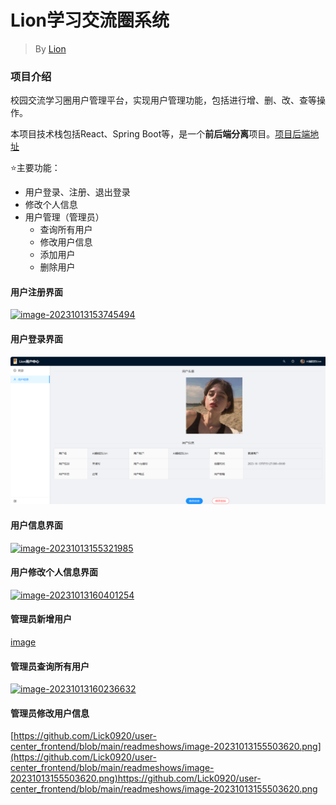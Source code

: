 # Lion学习交流圈系统

> By [Lion](https://github.com/Lick0920)

### 项目介绍

校园交流学习圈用户管理平台，实现用户管理功能，包括进行增、删、改、查等操作。

本项目技术栈包括React、Spring Boot等，是一个**前后端分离**项目。[项目后端地址](https://github.com/Lick0920/user-center_backend)

⭐主要功能：

- 用户登录、注册、退出登录
- 修改个人信息
- 用户管理（管理员）
  - 查询所有用户
  - 修改用户信息
  - 添加用户
  - 删除用户

#### 用户注册界面

[![image-20231013153745494]([.\readmeshows\image-20231013153745494.png](https://github.com/Lick0920/user-center_frontend/blob/main/readmeshows/image-20231013153745494.png))](https://github.com/Lick0920/user-center_frontend/blob/main/readmeshows/image-20231013153745494.png)

#### 用户登录界面

[![image-20231013160515196](https://github.com/Lick0920/user-center_frontend/blob/main/readmeshows/image-20231013155321985.png)](https://github.com/Lick0920/user-center_frontend/blob/main/readmeshows/image-20231013160515196.png)

#### 用户信息界面

[![image-20231013155321985](C:\Users\Lick\Desktop\seekworking\JAVA\java_learning\user-center_frontend\readmeshows\image-20231013155321985.png)](https://github.com/Lick0920/user-center_frontend/blob/main/readmeshows/image-20231013155321985.png)

#### 用户修改个人信息界面

[![image-20231013160401254](C:\Users\Lick\Desktop\seekworking\JAVA\java_learning\user-center_frontend\readmeshows\image-20231013160401254.png)](https://github.com/Lick0920/user-center_frontend/blob/main/readmeshows/image-20231013155503620.png)

#### 管理员新增用户

[image](https://github.com/Lick0920/user-center_frontend/blob/main/readmeshows/image-202310131558302551.png)
#### 管理员查询所有用户

[![image-20231013160236632](C:\Users\Lick\Desktop\seekworking\JAVA\java_learning\user-center_frontend\readmeshows\image-20231013160236632.png)](https://github.com/Lick0920/user-center_frontend/blob/main/readmeshows/image-20231013160236632.png)

#### 管理员修改用户信息

[https://github.com/Lick0920/user-center_frontend/blob/main/readmeshows/image-20231013155503620.png](https://github.com/Lick0920/user-center_frontend/blob/main/readmeshows/image-20231013155503620.png)https://github.com/Lick0920/user-center_frontend/blob/main/readmeshows/image-20231013155503620.png
